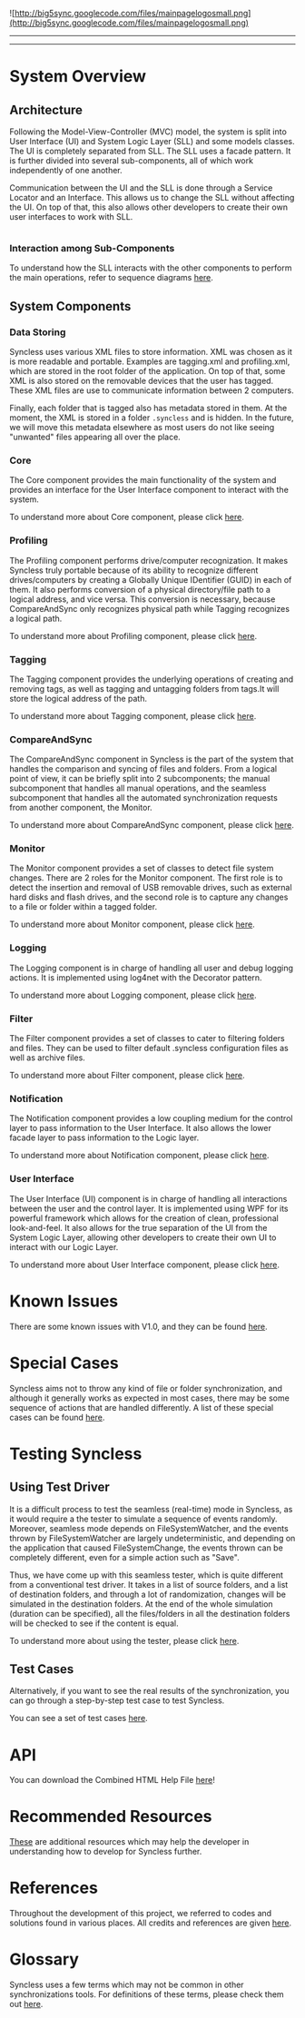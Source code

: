 ![http://big5sync.googlecode.com/files/mainpagelogosmall.png](http://big5sync.googlecode.com/files/mainpagelogosmall.png)


---





---


# System Overview #

## Architecture ##

Following the Model-View-Controller (MVC) model, the system is split into User Interface (UI) and System Logic Layer (SLL) and some models classes. The UI is completely separated from SLL. The SLL uses a facade pattern. It is further divided into several sub-components, all of which work independently of one another.

Communication between the UI and the SLL is done through a Service Locator and an Interface. This allows us to change the SLL without affecting the UI. On top of that, this also allows other developers to create their own user interfaces to work with SLL.

![![](http://big5sync.googlecode.com/files/System%20Overview%20-%20v2%20-%20thumb.png)](http://big5sync.googlecode.com/files/System%20Overview%20-%20v2.png)

### Interaction among Sub-Components ###

To understand how the SLL interacts with the other components to perform the main operations, refer to sequence diagrams [here](http://code.google.com/p/big5sync/wiki/DeveloperSLLSequenceDiagrams).

## System Components ##

### Data Storing ###

Syncless uses various XML files to store information. XML was chosen as it is more readable and portable. Examples are tagging.xml and profiling.xml, which are stored in the root folder of the application. On top of that, some XML is also stored on the removable devices that the user has tagged. These XML files are use to communicate information between 2 computers.

Finally, each folder that is tagged also has metadata stored in them. At the moment, the XML is stored in a folder `.syncless` and is hidden. In the future, we will move this metadata elsewhere as most users do not like seeing "unwanted" files appearing all over the place.

### Core ###

The Core component provides the main functionality of the system and provides an interface for the User Interface component to interact with the system.

To understand more about Core component, please click
[here](http://code.google.com/p/big5sync/wiki/DeveloperComponentCore).

### Profiling ###

The Profiling component performs drive/computer recognization. It makes Syncless truly portable because of its ability to recognize different drives/computers by creating a Globally Unique IDentifier (GUID) in each of them. It also performs conversion of a physical directory/file path to a logical address, and vice versa. This conversion is necessary, because CompareAndSync only recognizes physical path while Tagging recognizes a logical path.

To understand more about Profiling component, please click [here](http://code.google.com/p/big5sync/wiki/DeveloperComponentProfiling).

### Tagging ###

The Tagging component provides the underlying operations of creating and removing tags, as well as tagging and untagging folders from tags.It will store the logical address of the path.

To understand more about Tagging component, please click [here](http://code.google.com/p/big5sync/wiki/DeveloperComponentTagging).

### CompareAndSync ###

The CompareAndSync component in Syncless is the part of the system that handles the comparison and syncing of files and folders. From a logical point of view, it can be briefly split into 2 subcomponents; the manual subcomponent that handles all manual operations, and the seamless subcomponent that handles all the automated synchronization requests from another component, the Monitor.

To understand more about CompareAndSync component, please click [here](http://code.google.com/p/big5sync/wiki/DeveloperComponentCompareAndSync).

### Monitor ###

The Monitor component provides a set of classes to detect file system changes. There are 2 roles for the Monitor component. The first role is to detect the insertion and removal of USB removable drives, such as external hard disks and flash drives, and the second role is to capture any changes to a file or folder within a tagged folder.

To understand more about Monitor component, please click [here](http://code.google.com/p/big5sync/wiki/DeveloperComponentMonitor).

### Logging ###

The Logging component is in charge of handling all user and debug logging actions. It is implemented using log4net with the Decorator pattern.

To understand more about Logging component, please click [here](http://code.google.com/p/big5sync/wiki/DeveloperComponentLogging).

### Filter ###

The Filter component provides a set of classes to cater to filtering folders and files. They can be used to filter default .syncless configuration files as well as archive files.

To understand more about Filter component, please click [here](http://code.google.com/p/big5sync/wiki/DeveloperComponentFilter).

### Notification ###

The Notification component provides a low coupling medium for the control layer to pass information to the User Interface. It also allows the lower facade layer to pass information to the Logic layer.

To understand more about Notification component, please click [here](http://code.google.com/p/big5sync/wiki/DeveloperComponentNotification).

### User Interface ###

The User Interface (UI) component is in charge of handling all interactions between the user and the control layer. It is implemented using WPF for its powerful framework which allows for the creation of clean, professional look-and-feel. It also allows for the true separation of the UI from the System Logic Layer, allowing other developers to create their own UI to interact with our Logic Layer.

To understand more about User Interface component, please click [here](http://code.google.com/p/big5sync/wiki/DeveloperComponentUI).

# Known Issues #

There are some known issues with V1.0, and they can be found [here](http://code.google.com/p/big5sync/wiki/KnownIssues10).

# Special Cases #
Syncless aims not to throw any kind of file or folder synchronization, and although it generally works as expected in most cases, there may be some sequence of actions that are handled differently. A list of these special cases can be found [here](http://code.google.com/p/big5sync/wiki/SpecialCases).

# Testing Syncless #

## Using Test Driver ##
It is a difficult process to test the seamless (real-time) mode in Syncless, as it would require a the tester to simulate a sequence of events randomly. Moreover, seamless mode depends on FileSystemWatcher, and the events thrown by FileSystemWatcher are largely undeterministic, and depending on the application that caused FileSystemChange, the events thrown can be completely different, even for a simple action such as "Save".

Thus, we have come up with this seamless tester, which is quite different from a conventional test driver. It takes in a list of source folders, and a list of destination folders, and through a lot of randomization, changes will be simulated in the destination folders. At the end of the whole simulation (duration can be specified), all the files/folders in all the destination folders will be checked to see if the content is equal.

To understand more about using the tester, please click [here](http://code.google.com/p/big5sync/wiki/TestSeamlessSyncerTester).

## Test Cases ##
Alternatively, if you want to see the real results of the synchronization, you can go through a step-by-step test case to test Syncless.

You can see a set of test cases [here](http://code.google.com/p/big5sync/wiki/TestCases).

# API #

You can download the Combined HTML Help File [here](http://big5sync.googlecode.com/files/SynclessCompleteAPIV2.0.zip)!

# Recommended Resources #
[These](http://code.google.com/p/big5sync/wiki/DeveloperGuideRecommendations) are additional resources which may help the developer in understanding how to develop for Syncless further.

# References #
Throughout the development of this project, we referred to codes and solutions found in various places. All credits and references are given [here](DeveloperGuideReferences.md).

# Glossary #
Syncless uses a few terms which may not be common in other synchronizations tools. For definitions of these terms, please check them out [here](http://code.google.com/p/big5sync/wiki/SynclessGlossary).